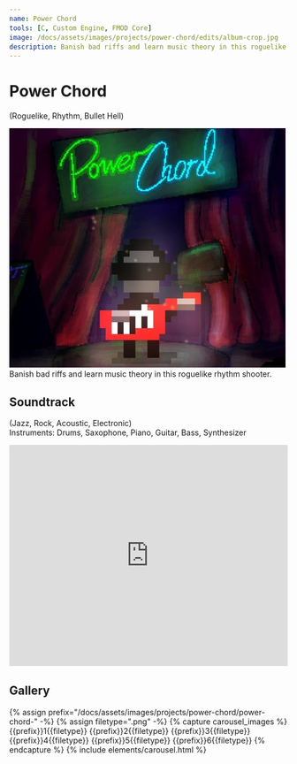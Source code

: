 ```yaml
---
name: Power Chord
tools: [C, Custom Engine, FMOD Core]
image: /docs/assets/images/projects/power-chord/edits/album-crop.jpg
description: Banish bad riffs and learn music theory in this roguelike rhythm shooter.
---
```


# Power Chord
(Roguelike, Rhythm, Bullet Hell)

<div class="row">
<div class="col">
<img src="/docs/assets/images/projects/power-chord/edits/album-crop.jpg" alt="Title Image">
</div>
<div class="col">
Banish bad riffs and learn music theory in this roguelike rhythm shooter.
</div>
</div>

## Soundtrack
(Jazz, Rock, Acoustic, Electronic)\
Instruments: Drums, Saxophone, Piano, Guitar, Bass, Synthesizer
<iframe width="100%" height="400" scrolling="no" frameborder="no" allow="autoplay" src="https://w.soundcloud.com/player/?url=https%3A//api.soundcloud.com/playlists/1488018211&color=%23e7091f&auto_play=false&hide_related=false&show_comments=true&show_user=true&show_reposts=false&show_teaser=true"></iframe>

## Gallery
{% assign prefix="/docs/assets/images/projects/power-chord/power-chord-" -%}
{% assign filetype=".png" -%}
{% capture carousel_images %}
{{prefix}}1{{filetype}}
{{prefix}}2{{filetype}}
{{prefix}}3{{filetype}}
{{prefix}}4{{filetype}}
{{prefix}}5{{filetype}}
{{prefix}}6{{filetype}}
{% endcapture %}
{% include elements/carousel.html %}
